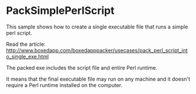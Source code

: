 # PackSimplePerlScript

This sample shows how to create a single executable file that runs a simple perl script.

Read the article:
http://www.boxedapp.com/boxedapppacker/usecases/pack_perl_script_into_single_exe.html

The packed exe includes the script file and entire Perl runtime.

It means that the final executable file may run on any machine and it doesn't require a Perl runtime installed on the computer.
